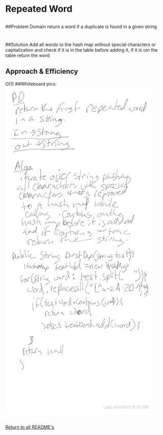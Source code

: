 # Repeated Word

##
##Problem Domain
return a word if a duplicate is found in a given string

#
##Solution
Add all words to the hash map without special characters or capitalization
and check if it is in the table before adding it, if it is oin the table return the word
## Approach & Efficiency
O(1)
##Whiteboard pics:
<img src="../assets/repeatedWords.jpg">

##

[Return to all README's](../../../../../README.md)